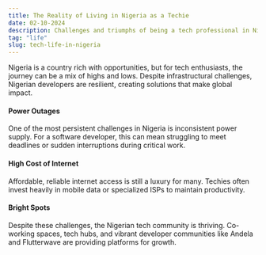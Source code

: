 ```yaml
---
title: The Reality of Living in Nigeria as a Techie
date: 02-10-2024
description: Challenges and triumphs of being a tech professional in Nigeria
tag: "life"
slug: tech-life-in-nigeria
---
```


Nigeria is a country rich with opportunities, but for tech enthusiasts, the journey can be a mix of highs and lows. Despite infrastructural challenges, Nigerian developers are resilient, creating solutions that make global impact.

#### Power Outages

One of the most persistent challenges in Nigeria is inconsistent power supply. For a software developer, this can mean struggling to meet deadlines or sudden interruptions during critical work.

#### High Cost of Internet

Affordable, reliable internet access is still a luxury for many. Techies often invest heavily in mobile data or specialized ISPs to maintain productivity.

#### Bright Spots

Despite these challenges, the Nigerian tech community is thriving. Co-working spaces, tech hubs, and vibrant developer communities like Andela and Flutterwave are providing platforms for growth.
